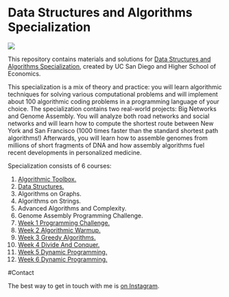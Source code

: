 # Data Structures and Algorithms Specialization

<p>
    <a href="https://www.coursera.org/specializations/data-structures-algorithms">
        <img src="https://d15cw65ipctsrr.cloudfront.net/a4/1bb7d0c35311e5a1806d38aed73fac/logo2.png">
    </a>
</p>

This repository contains materials and solutions for [Data Structures and Algorithms Specialization](https://www.coursera.org/specializations/data-structures-algorithms), created by UC San Diego and Higher School of Economics.

This specialization is a mix of theory and practice: you will learn algorithmic techniques for solving various computational problems and will implement about 100 algorithmic coding problems in a programming language of your choice. The specialization contains two real-world projects: Big Networks and Genome Assembly. You will analyze both road networks and social networks and will learn how to compute the shortest route between New York and San Francisco (1000 times faster than the standard shortest path algorithms!) Afterwards, you will learn how to assemble genomes from millions of short fragments of DNA and how assembly algorithms fuel recent developments in personalized medicine.

Specialization consists of 6 courses:
1. [Algorithmic Toolbox.](algorithmic-toolbox)
2. [Data Structures.](data-structures)
3. Algorithms on Graphs.
4. Algorithms on Strings.
5. Advanced Algorithms and Complexity.
6. Genome Assembly Programming Challenge.
7. [Week 1 Programming Challenge.](week1_programming_challenges)
8. [Week 2 Algorithmic Warmup.](week2_algorithmic_warmup)
9. [Week 3 Greedy Algorithms.](week3_greedy_algorithms)
10. [Week 4 Divide And Conquer.](week4_divide_and_conquer)
11. [Week 5 Dynamic Programming.](week5_dynamic_programming1)
12. [Week 6 Dynamic Programming.](week6_dynamic_programming2) 


#Contact 

The best way to get in touch with me is [on Instagram](https://www.instagram.com/subham.kumar032/).
